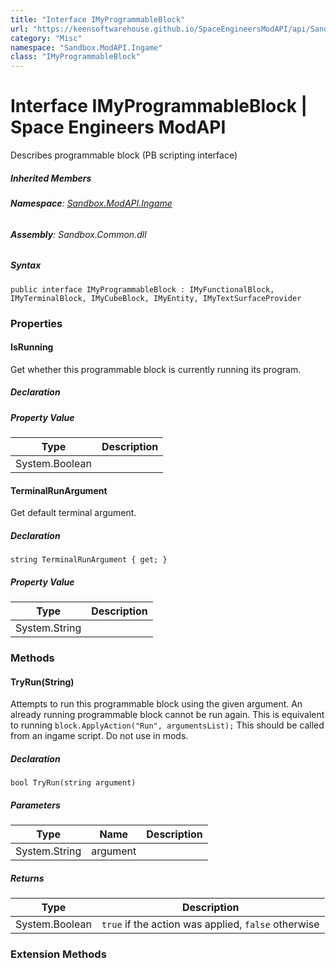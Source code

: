 ```yaml
---
title: "Interface IMyProgrammableBlock"
url: "https://keensoftwarehouse.github.io/SpaceEngineersModAPI/api/Sandbox.ModAPI.Ingame.IMyProgrammableBlock.html"
category: "Misc"
namespace: "Sandbox.ModAPI.Ingame"
class: "IMyProgrammableBlock"
---
```


# Interface IMyProgrammableBlock | Space Engineers ModAPI

Describes programmable block (PB scripting interface)

##### Inherited Members

###### **Namespace**: [Sandbox.ModAPI.Ingame](https://keensoftwarehouse.github.io/SpaceEngineersModAPI/api/Sandbox.ModAPI.Ingame.html)

###### **Assembly**: Sandbox.Common.dll

##### Syntax

```
public interface IMyProgrammableBlock : IMyFunctionalBlock, IMyTerminalBlock, IMyCubeBlock, IMyEntity, IMyTextSurfaceProvider
```

### Properties

#### IsRunning

Get whether this programmable block is currently running its program.

##### Declaration

##### Property Value

| Type | Description |
| --- | --- |
| System.Boolean |     |

#### TerminalRunArgument

Get default terminal argument.

##### Declaration

```
string TerminalRunArgument { get; }
```

##### Property Value

| Type | Description |
| --- | --- |
| System.String |     |

### Methods

#### TryRun(String)

Attempts to run this programmable block using the given argument. An already running programmable block cannot be run again. This is equivalent to running `block.ApplyAction("Run", argumentsList);` This should be called from an ingame script. Do not use in mods.

##### Declaration

```
bool TryRun(string argument)
```

##### Parameters

| Type | Name | Description |
| --- | --- | --- |
| System.String | argument |     |

##### Returns

| Type | Description |
| --- | --- |
| System.Boolean | `true` if the action was applied, `false` otherwise |

### Extension Methods